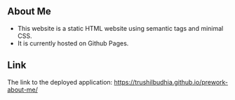 ## About Me 

* This website is a static HTML website using semantic tags and minimal CSS. 
* It is currently hosted on Github Pages.

## Link

The link to the deployed application: https://trushilbudhia.github.io/prework-about-me/
